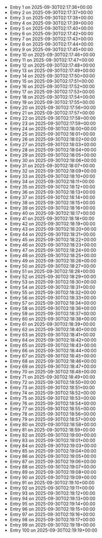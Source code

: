 - Entry 1 on 2025-09-30T02:17:36+00:00
- Entry 2 on 2025-09-30T02:17:37+00:00
- Entry 3 on 2025-09-30T02:17:38+00:00
- Entry 4 on 2025-09-30T02:17:39+00:00
- Entry 5 on 2025-09-30T02:17:40+00:00
- Entry 6 on 2025-09-30T02:17:42+00:00
- Entry 7 on 2025-09-30T02:17:43+00:00
- Entry 8 on 2025-09-30T02:17:44+00:00
- Entry 9 on 2025-09-30T02:17:45+00:00
- Entry 10 on 2025-09-30T02:17:46+00:00
- Entry 11 on 2025-09-30T02:17:47+00:00
- Entry 12 on 2025-09-30T02:17:48+00:00
- Entry 13 on 2025-09-30T02:17:49+00:00
- Entry 14 on 2025-09-30T02:17:50+00:00
- Entry 15 on 2025-09-30T02:17:51+00:00
- Entry 16 on 2025-09-30T02:17:52+00:00
- Entry 17 on 2025-09-30T02:17:53+00:00
- Entry 18 on 2025-09-30T02:17:54+00:00
- Entry 19 on 2025-09-30T02:17:55+00:00
- Entry 20 on 2025-09-30T02:17:56+00:00
- Entry 21 on 2025-09-30T02:17:57+00:00
- Entry 22 on 2025-09-30T02:17:58+00:00
- Entry 23 on 2025-09-30T02:17:59+00:00
- Entry 24 on 2025-09-30T02:18:00+00:00
- Entry 25 on 2025-09-30T02:18:01+00:00
- Entry 26 on 2025-09-30T02:18:02+00:00
- Entry 27 on 2025-09-30T02:18:03+00:00
- Entry 28 on 2025-09-30T02:18:04+00:00
- Entry 29 on 2025-09-30T02:18:05+00:00
- Entry 30 on 2025-09-30T02:18:06+00:00
- Entry 31 on 2025-09-30T02:18:07+00:00
- Entry 32 on 2025-09-30T02:18:09+00:00
- Entry 33 on 2025-09-30T02:18:10+00:00
- Entry 34 on 2025-09-30T02:18:11+00:00
- Entry 35 on 2025-09-30T02:18:12+00:00
- Entry 36 on 2025-09-30T02:18:13+00:00
- Entry 37 on 2025-09-30T02:18:14+00:00
- Entry 38 on 2025-09-30T02:18:15+00:00
- Entry 39 on 2025-09-30T02:18:16+00:00
- Entry 40 on 2025-09-30T02:18:17+00:00
- Entry 41 on 2025-09-30T02:18:18+00:00
- Entry 42 on 2025-09-30T02:18:19+00:00
- Entry 43 on 2025-09-30T02:18:20+00:00
- Entry 44 on 2025-09-30T02:18:21+00:00
- Entry 45 on 2025-09-30T02:18:22+00:00
- Entry 46 on 2025-09-30T02:18:23+00:00
- Entry 47 on 2025-09-30T02:18:24+00:00
- Entry 48 on 2025-09-30T02:18:25+00:00
- Entry 49 on 2025-09-30T02:18:26+00:00
- Entry 50 on 2025-09-30T02:18:27+00:00
- Entry 51 on 2025-09-30T02:18:28+00:00
- Entry 52 on 2025-09-30T02:18:29+00:00
- Entry 53 on 2025-09-30T02:18:30+00:00
- Entry 54 on 2025-09-30T02:18:31+00:00
- Entry 55 on 2025-09-30T02:18:32+00:00
- Entry 56 on 2025-09-30T02:18:33+00:00
- Entry 57 on 2025-09-30T02:18:34+00:00
- Entry 58 on 2025-09-30T02:18:36+00:00
- Entry 59 on 2025-09-30T02:18:37+00:00
- Entry 60 on 2025-09-30T02:18:38+00:00
- Entry 61 on 2025-09-30T02:18:39+00:00
- Entry 62 on 2025-09-30T02:18:40+00:00
- Entry 63 on 2025-09-30T02:18:41+00:00
- Entry 64 on 2025-09-30T02:18:42+00:00
- Entry 65 on 2025-09-30T02:18:43+00:00
- Entry 66 on 2025-09-30T02:18:44+00:00
- Entry 67 on 2025-09-30T02:18:45+00:00
- Entry 68 on 2025-09-30T02:18:46+00:00
- Entry 69 on 2025-09-30T02:18:47+00:00
- Entry 70 on 2025-09-30T02:18:48+00:00
- Entry 71 on 2025-09-30T02:18:49+00:00
- Entry 72 on 2025-09-30T02:18:50+00:00
- Entry 73 on 2025-09-30T02:18:51+00:00
- Entry 74 on 2025-09-30T02:18:52+00:00
- Entry 75 on 2025-09-30T02:18:53+00:00
- Entry 76 on 2025-09-30T02:18:54+00:00
- Entry 77 on 2025-09-30T02:18:55+00:00
- Entry 78 on 2025-09-30T02:18:56+00:00
- Entry 79 on 2025-09-30T02:18:57+00:00
- Entry 80 on 2025-09-30T02:18:58+00:00
- Entry 81 on 2025-09-30T02:18:59+00:00
- Entry 82 on 2025-09-30T02:19:00+00:00
- Entry 83 on 2025-09-30T02:19:01+00:00
- Entry 84 on 2025-09-30T02:19:03+00:00
- Entry 85 on 2025-09-30T02:19:04+00:00
- Entry 86 on 2025-09-30T02:19:05+00:00
- Entry 87 on 2025-09-30T02:19:06+00:00
- Entry 88 on 2025-09-30T02:19:07+00:00
- Entry 89 on 2025-09-30T02:19:08+00:00
- Entry 90 on 2025-09-30T02:19:09+00:00
- Entry 91 on 2025-09-30T02:19:10+00:00
- Entry 92 on 2025-09-30T02:19:11+00:00
- Entry 93 on 2025-09-30T02:19:12+00:00
- Entry 94 on 2025-09-30T02:19:13+00:00
- Entry 95 on 2025-09-30T02:19:14+00:00
- Entry 96 on 2025-09-30T02:19:15+00:00
- Entry 97 on 2025-09-30T02:19:16+00:00
- Entry 98 on 2025-09-30T02:19:17+00:00
- Entry 99 on 2025-09-30T02:19:18+00:00
- Entry 100 on 2025-09-30T02:19:19+00:00

